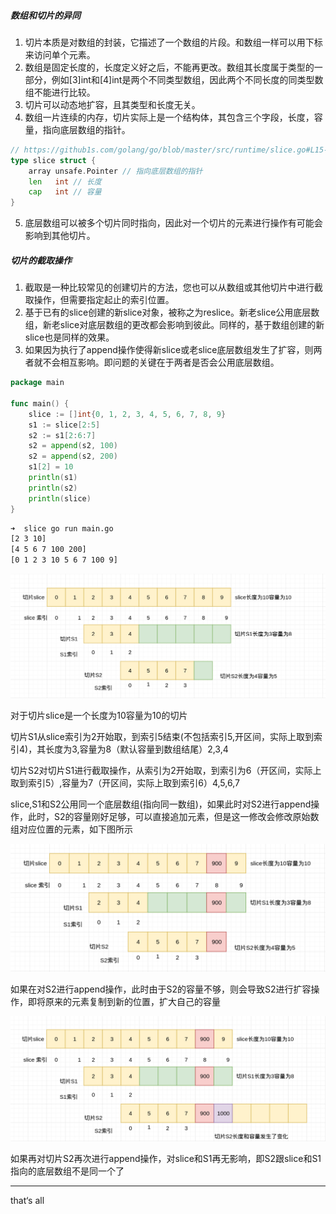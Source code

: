 ##### 数组和切片的异同

1. 切片本质是对数组的封装，它描述了一个数组的片段。和数组一样可以用下标来访问单个元素。
2. 数组是固定长度的，长度定义好之后，不能再更改。数组其长度属于类型的一部分，例如[3]int和[4]int是两个不同类型数组，因此两个不同长度的同类型数组不能进行比较。
3. 切片可以动态地扩容，且其类型和长度无关。
4. 数组一片连续的内存，切片实际上是一个结构体，其包含三个字段，长度，容量，指向底层数组的指针。

```go
// https://github1s.com/golang/go/blob/master/src/runtime/slice.go#L15-L19
type slice struct {
	array unsafe.Pointer // 指向底层数组的指针
	len   int // 长度
	cap   int // 容量
}
```

5. 底层数组可以被多个切片同时指向，因此对一个切片的元素进行操作有可能会影响到其他切片。

##### 切片的截取操作

1. 截取是一种比较常见的创建切片的方法，您也可以从数组或其他切片中进行截取操作，但需要指定起止的索引位置。
2. 基于已有的slice创建的新slice对象，被称之为reslice。新老slice公用底层数组，新老slice对底层数组的更改都会影响到彼此。同样的，基于数组创建的新slice也是同样的效果。
3. 如果因为执行了append操作使得新slice或老slice底层数组发生了扩容，则两者就不会相互影响。即问题的关键在于两者是否会公用底层数组。

```go
package main

func main() {
    slice := []int{0, 1, 2, 3, 4, 5, 6, 7, 8, 9}
    s1 := slice[2:5]
    s2 := s1[2:6:7]
    s2 = append(s2, 100)
    s2 = append(s2, 200)
    s1[2] = 10
    println(s1)
    println(s2)
    println(slice)
}
```

```bash
➜  slice go run main.go 
[2 3 10]
[4 5 6 7 100 200]
[0 1 2 3 10 5 6 7 100 9]
```

![slice 1](imgs/s1.png)

对于切片slice是一个长度为10容量为10的切片

切片S1从slice索引为2开始取，到索引5结束(不包括索引5,开区间，实际上取到索引4)，其长度为3,容量为8（默认容量到数组结尾）2,3,4

切片S2对切片S1进行截取操作，从索引为2开始取，到索引为6（开区间，实际上取到索引5）,容量为7（开区间，实际上取到索引6）4,5,6,7

slice,S1和S2公用同一个底层数组(指向同一数组)，如果此时对S2进行append操作，此时，S2的容量刚好足够，可以直接追加元素，但是这一修改会修改原始数组对应位置的元素，如下图所示

![slice 2](imgs/s2.png)

如果在对S2进行append操作，此时由于S2的容量不够，则会导致S2进行扩容操作，即将原来的元素复制到新的位置，扩大自己的容量

![slice 3](imgs/s3.png)



如果再对切片S2再次进行append操作，对slice和S1再无影响，即S2跟slice和S1指向的底层数组不是同一个了



----

that‘s all

